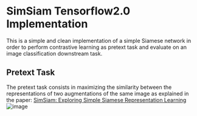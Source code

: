 # SimSiam Tensorflow2.0 Implementation
This is a simple and clean implementation of a simple Siamese network in order to perform contrastive learning as pretext task and evaluate on an image classification downstream task.

## Pretext Task
The pretext task consists in maximizing the similarity between the representations of two augmentations of the same image as explained in the paper: [SimSiam: Exploring Simple Siamese Representation Learning](https://arxiv.org/abs/2011.10566)
![image](https://user-images.githubusercontent.com/91251307/215079798-efccb85b-a52a-4214-8792-5b13cb2af541.png)

